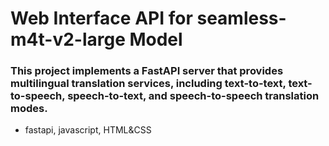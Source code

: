 # Web Interface API for seamless-m4t-v2-large Model
### This project implements a FastAPI server that provides multilingual translation services, including text-to-text, text-to-speech, speech-to-text, and speech-to-speech translation modes.
* fastapi, javascript, HTML&CSS
